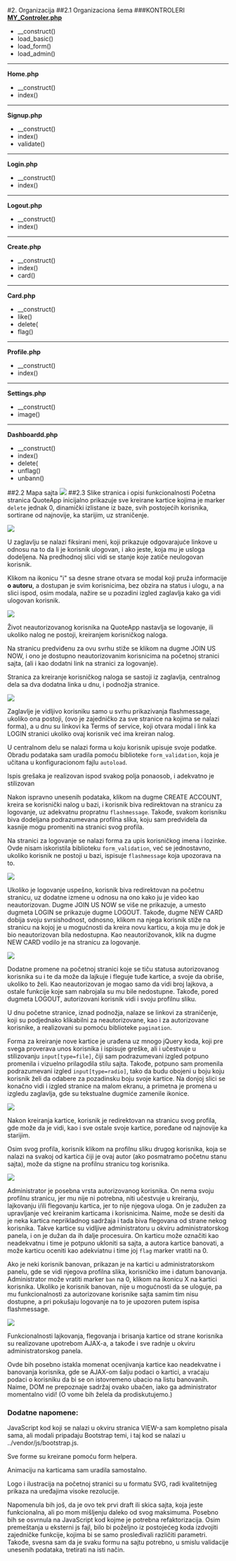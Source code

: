 #2. Organizacija
##2.1 Organizaciona šema
###KONTROLERI
[**MY_Controler.php**](https://github.com/Masquetina/PHP2/blob/master/application/core/MY_Controller.php)
* __construct()
* load_basic()
* load_form()
* load_admin()

-----

**Home.php**
* __construct()
* index()

-----

**Signup.php**
* __construct()
* index()
* validate()

-----

**Login.php**
* __construct()
* index()

-----

**Logout.php**
* __construct()
* index()

-----
**Create.php**
* __construct()
* index()
* card()

-----
**Card.php**
* __construct()
* like()
* delete(
* flag()

-----
**Profile.php**
* __construct()
* index()

-----
**Settings.php**
* __construct()
* image()

-----
**Dashboardd.php**
* __construct()
* index()
* delete(
* unflag()
* unbann()


##2.2 Mapa sajta
![](doc-images/sitemap.png)
##2.3 Slike stranica i opisi funkcionalnosti
Početna stranica QuoteApp inicijalno prikazuje sve kreirane kartice kojima je marker ```delete``` jednak 0, dinamički izlistane iz baze, svih postojećih korisnika, sortirane od najnovije, ka starijim, uz straničenje.

![](doc-images/home.png)

U zaglavlju se nalazi fiksirani meni, koji prikazuje odgovarajuće linkove u odnosu na to da li je korisnik ulogovan, i ako jeste, koja mu je usloga dodeljena. Na predhodnoj slici vidi se stanje koje zatiče neulogovan korisnik.

Klikom na ikonicu "i" sa desne strane otvara se modal koji pruža informacije **o autoru**, a dostupan je svim korisnicima, bez obzira na status i ulogu, a na slici ispod, osim modala, nažire se u pozadini izgled zaglavlja kako ga vidi ulogovan korisnik.

![](doc-images/modal.png)

Život neautorizovanog korisnika na QuoteApp nastavlja se logovanje, ili ukoliko nalog ne postoji, kreiranjem korisničkog naloga.

Na stranicu predviđenu za ovu svrhu stiže se klikom na dugme JOIN US NOW, i ono je dostupno neautorizovanim korisnicima na početnoj stranici sajta, (ali i kao dodatni link na stranici za logovanje).

Stranica za kreiranje korisničkog naloga se sastoji iz zaglavlja, centralnog dela sa dva dodatna linka u dnu, i podnožja stranice.

![](doc-images/login.png)

Zaglavlje je vidljivo korisniku samo u svrhu prikazivanja flashmessage, ukoliko ona postoji, (ovo je zajedničko za sve stranice na kojima se nalazi forma), a u dnu su linkovi ka Terms of service, koji otvara modal i link ka LOGIN stranici ukoliko ovaj korisnik već ima kreiran nalog.

U centralnom delu se nalazi forma u koju korisnik upisuje svoje podatke. Obradu podataka sam uradila pomoću biblioteke ```form_validation```, koja je učitana u konfiguracionom fajlu ```autoload```.

Ispis grešaka je realizovan ispod svakog polja ponaosob, i adekvatno je stilizovan

Nakon ispravno unesenih podataka, klikom na dugme CREATE ACCOUNT, kreira se korisnički nalog u bazi, i korisnik biva redirektovan na stranicu za logovanje, uz adekvatnu propratnu ```flashmessage```. Takođe, svakom korisniku biva dodeljana podrazumevana profilna slika, koju sam predvidela da kasnije mogu promeniti na stranici svog profila.

Na stranici za logovanje se nalazi forma za upis korisničkog imena i lozinke. Ovde nisam iskoristila biblioteku ```form_validation```, već se jednostavno, ukoliko korisnik ne postoji u bazi, ispisuje ```flashmessage``` koja upozorava na to.

![](doc-images/login-error.png)

Ukoliko je logovanje uspešno, korisnik biva redirektovan na početnu stranicu, uz dodatne izmene u odnosu na ono kako ju je video kao neautorizovan. Dugme JOIN US NOW se više ne prikazuje, a umesto dugmeta LOGIN se prikazuje dugme LOGOUT. Takođe, dugme NEW CARD dobija svoju svrsishodnost, odnosno, klikom na njega korisnik stiže na stranicu na kojoj je u mogućnosti da kreira novu karticu, a koja mu je dok je bio neautorizovan bila nedostupna. Kao neautorižovanok, klik na dugme NEW CARD vodilo je na stranicu za logovanje.

![](doc-images/login-nav.png)

Dodatne promene na početnoj stranici koje se tiču statusa autorizovanog korisnika su i te da može da lajkuje i fleguje tuđe kartice, a svoje da obriše, ukoliko to želi. Kao neautorizovan je mogao samo da vidi broj lajkova, a ostale funkcije koje sam nabrojala su mu bile nedostupne. Takođe, pored dugmeta LOGOUT, autorizovani korisnik vidi i svoju profilnu sliku.

U dnu početne stranice, iznad podnožja, nalaze se linkovi za straničenje, koji su podjednako klikabilni za neautorizovane, kao i za autorizovane korisnike, a realizovani su pomoću biblioteke ```pagination```.

Forma za kreiranje nove kartice je urađena uz mnogo jQuery koda, koji pre svega proverava unos korisnika i ispisuje greške, ali i učestvuje u stilizovanju ```input[type=file]```, čiji sam podrazumevani izgled potpuno promenila i vizuelno prilagodila stilu sajta. Takođe, potpuno sam promenila podrazumevani izgled ```input[type=radio]```, tako da budu obojeni u boju koju korisnik želi da odabere za pozadinsku boju svoje kartice. Na donjoj slici se konačno vidi i izgled stranice na malom ekranu, a primetna je promena u izgledu zaglavlja, gde su tekstualne dugmiće zamenile ikonice. 

![](doc-images/new-card.png) 

Nakon kreiranja kartice, korisnik je redirektovan na stranicu svog profila, gde može da je vidi, kao i sve ostale svoje kartice, poređane od najnovije ka starijim.

Osim svog profila, korisnik klikom na profilnu sliku drugog korisnika, koja se nalazi na svakoj od kartica čiji je ovaj autor (ako posmatramo početnu stanu sajta), može da stigne na profilnu stranicu tog korisnika.

![](doc-images/profile.png)

Administrator je posebna vrsta autorizovanog korisnika. On nema svoju profilnu stranicu, jer mu nije ni potrebna, niti učestvuje u kreiranju, lajkovanju i/ili flegovanju kartica, jer to nije njegova uloga. On je zadužen za upravljanje već kreiranim karticama i korisnicima. Naime, može se desiti da je neka kartica neprikladnog sadržaja i tada biva flegovana od strane nekog korisnika. Takve kartice su vidljive administratoru u okviru administratorskog panela, i on je dužan da ih dalje procesuira. On karticu može označiti kao neadekvatnu i time je potpuno ukloniti sa sajta, a autora kartice banovati, a može karticu oceniti kao adekviatnu i time joj ```flag``` marker vratiti na 0.

Ako je neki korisnik banovan, prikazan je na kartici u administratorskom panelu, gde se vidi njegova profilna slika, korisničko ime i datum banovanja. Administrator može vratiti marker ```ban``` na 0, klikom na ikonicu X na kartici korisnika. Ukoliko je korisnik banovan, nije u mogućnosti da se uloguje, pa mu funkcionalnosti za autorizovane korisnike sajta samim tim nisu dostupne, a pri pokušaju logovanje na to je upozoren putem ispisa flashmessage.

![](doc-images/dashboard-users.png)

Funkcionalnosti lajkovanja, flegovanja i brisanja kartice od strane korisnika su realizovane upotrebom AJAX-a, a takođe i sve radnje u okviru administratorskog panela.

Ovde bih posebno istakla momenat ocenjivanja kartice kao neadekvatne i banovanja korisnika, gde se AJAX-om šalju podaci o kartici, a vraćaju podaci o korisniku da bi se on istovremeno ubacio na listu banovanih. Naime, DOM ne prepoznaje sadržaj ovako ubačen, iako ga administrator momentalno vidi! (O vome bih želela da prodiskutujemo.)

### Dodatne napomene:
JavaScript kod koji se nalazi u okviru stranica VIEW-а sam kompletno pisala sama, ali modali pripadaju Bootstrap temi, i taj kod se nalazi u ../vendor/js/bootstrap.js.

Sve forme su kreirane pomoću form helpera.

Animaciju na karticama sam uradila samostalno.

Logo i ilustracija na početnoj stranici su u formatu SVG, radi kvalitetnijeg prikaza na uređajima visoke rezolucije.

Napomenula bih još, da je ovo tek prvi draft ili skica sajta, koja jeste funkcionalna, ali po mom mišljenju daleko od svog maksimuma. Posebno bih se osvrnula na JavaScript kod kojme je potrebna refaktorizacija. Osim premeštanja u eksterni js fajl, bilo bi poželjno iz postojećeg koda izdvojiti zajedničke funkcije, kojima bi se samo prosleđivali različiti parametri. Takođe, svesna sam da je svaku formu na sajtu potrebno, u smislu validacije unesenih podataka, tretirati na isti način.



